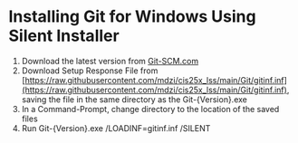 # Installing Git for Windows Using Silent Installer
1. Download the latest version from [Git-SCM.com](https://git-scm.com/download/win)
1. Download Setup Response File from [https://raw.githubusercontent.com/mdzi/cis25x_lss/main/Git/gitinf.inf](https://raw.githubusercontent.com/mdzi/cis25x_lss/main/Git/gitinf.inf), saving the file in the same directory as the Git-{Version}.exe
1. In a Command-Prompt, change directory to the location of the saved files
1. Run Git-{Version}.exe /LOADINF=gitinf.inf /SILENT
